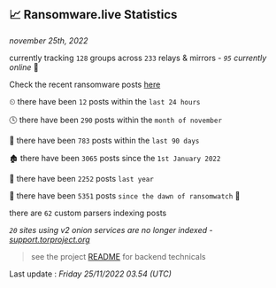 
## 📈 Ransomware.live Statistics
_november 25th, 2022_

currently tracking `128` groups across `233` relays & mirrors - _`95` currently online_ 📡

Check the recent ransomware posts [here](https://www.ransomware.live/#/recentposts)


⏲ there have been `12` posts within the `last 24 hours`

🕓 there have been `290` posts within the `month of november`

📅 there have been `783` posts within the `last 90 days`

🏚 there have been `3065` posts since the `1st January 2022`

🚀 there have been `2252` posts `last year`

🦕 there have been `5351` posts `since the dawn of ransomwatch` 🐣

there are `62` custom parsers indexing posts

_`20` sites using v2 onion services are no longer indexed - [support.torproject.org](https://support.torproject.org/onionservices/v2-deprecation/)_

> see the project [README](https://github.com/jmousqueton/ransomwatch#readme) for backend technicals



Last update : _Friday 25/11/2022 03.54 (UTC)_


